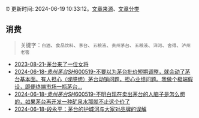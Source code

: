 :alarm_clock: 更新时间: 2024-06-19 10:33:12。[文章来源](/README.md)、[文章分类](/TAGS.md)

## 消费


> 关键字：`白酒`、`食品饮料`、`茅台`、`五粮液`、`贵州茅台`、`五粮液`、`洋河`、`舍得`、`泸州老窖`



- [2023-08-21-茅台来了一位女将](https://www.aicaijing.com.cn/article/18587) 
- [2024-06-18-$贵州茅台SH600519$-不要以为茅台批价短期调整，就会动了茅台基本面。有人担心（或臆想）茅台动销问题，担心业绩问题。我做个极端假设，即便终端市场一瓶茅台...](https://xueqiu.com/9262059293/294179741) 
- [2024-06-18-$贵州茅台SH600519$-不明白现在卖出茅台的人脑子是怎么想的，如果茅台再开发一种矿泉水那就不止这个价了](https://xueqiu.com/2191415336/294208987) 
- [2024-06-18-段永平：茅台的护城河与大家对品牌的误解](https://xueqiu.com/7934656604/294260168) 
